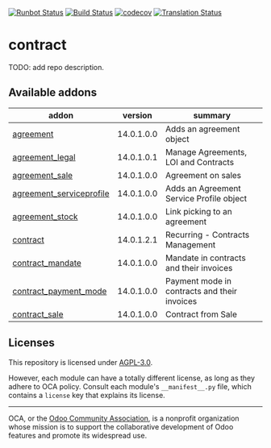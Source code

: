 [![Runbot Status](https://runbot.odoo-community.org/runbot/badge/flat/110/14.0.svg)](https://runbot.odoo-community.org/runbot/repo/github-com-oca-contract-110)
[![Build Status](https://travis-ci.com/OCA/contract.svg?branch=14.0)](https://travis-ci.com/OCA/contract)
[![codecov](https://codecov.io/gh/OCA/contract/branch/14.0/graph/badge.svg)](https://codecov.io/gh/OCA/contract)
[![Translation Status](https://translation.odoo-community.org/widgets/contract-14-0/-/svg-badge.svg)](https://translation.odoo-community.org/engage/contract-14-0/?utm_source=widget)

<!-- /!\ do not modify above this line -->

# contract

TODO: add repo description.

<!-- /!\ do not modify below this line -->

<!-- prettier-ignore-start -->

[//]: # (addons)

Available addons
----------------
addon | version | summary
--- | --- | ---
[agreement](agreement/) | 14.0.1.0.0 | Adds an agreement object
[agreement_legal](agreement_legal/) | 14.0.1.0.1 | Manage Agreements, LOI and Contracts
[agreement_sale](agreement_sale/) | 14.0.1.0.0 | Agreement on sales
[agreement_serviceprofile](agreement_serviceprofile/) | 14.0.1.0.0 | Adds an Agreement Service Profile object
[agreement_stock](agreement_stock/) | 14.0.1.0.0 | Link picking to an agreement
[contract](contract/) | 14.0.1.2.1 | Recurring - Contracts Management
[contract_mandate](contract_mandate/) | 14.0.1.0.0 | Mandate in contracts and their invoices
[contract_payment_mode](contract_payment_mode/) | 14.0.1.0.0 | Payment mode in contracts and their invoices
[contract_sale](contract_sale/) | 14.0.1.0.0 | Contract from Sale

[//]: # (end addons)

<!-- prettier-ignore-end -->

## Licenses

This repository is licensed under [AGPL-3.0](LICENSE).

However, each module can have a totally different license, as long as they adhere to OCA
policy. Consult each module's `__manifest__.py` file, which contains a `license` key
that explains its license.

----

OCA, or the [Odoo Community Association](http://odoo-community.org/), is a nonprofit
organization whose mission is to support the collaborative development of Odoo features
and promote its widespread use.
